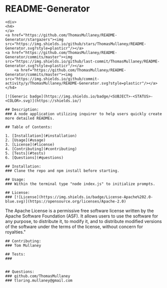 # README-Generator

    <div>
    <h4>
    </a>
    <a href="https://github.com/ThomasMullaney/README-Generator/stargazers"><img src="https://img.shields.io/github/stars/ThomasMullaney/README-Generator.svg?style=plasticr"/></a>
    <a href="https://github.com/ThomasMullaney/README-Generator/commits/master"><img src="https://img.shields.io/github/last-commit/ThomasMullaney/README-Generator.svg?style=plasticr"/></a>
        <a href="https://github.com/ThomasMullaney/README-Generator/commits/master"><img src="https://img.shields.io/github/commit-activity/y/ThomasMullaney/README-Generator.svg?style=plasticr"/></a>
    </h4>
    
    [![Generic badge](https://img.shields.io/badge/<SUBJECT>-<STATUS>-<COLOR>.svg)](https://shields.io/)

    ## Description:
    ### A node application utilizing inquirer to help users quickly create more detailed READMEs.

    ## Table of Contents:
     
    1. [Installation](#installation)
    2. [Usage](#usage)
    3. [License](#license)
    4. [Contributing](#contributing)
    5. [Tests](#tests)
    6. [Questions](#questions) 

    ## Installation: 
    ### Clone the repo and npm install before starting.

    ## Usage:
    ### Within the terminal type "node index.js" to initialize prompts.

    ## License:
    ### [![License](https://img.shields.io/badge/License-Apache%202.0-blue.svg)](https://opensource.org/licenses/Apache-2.0)
The Apache License is a permissive free software license written by the Apache Software Foundation (ASF). It allows users to use the software for any purpose, to distribute it, to modify it, and to distribute modified versions of the software under the terms of the license, without concern for royalties."
    
    ## Contributing:
    ### Tom Mullaney

    ## Tests:
    ### 

    
    ## Questions:
    ### github.com/ThomasMullaney
    ### tloring.mullaney@gmail.com
    
